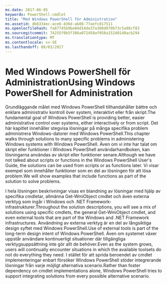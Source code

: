 ```yaml
---
ms.date: 2017-06-05
keywords: PowerShell-cmdlet
title: "Med Windows PowerShell för Administration"
ms.assetid: db6334ec-ace6-436d-ab88-77aefc817511
ms.openlocfilehash: fa87745b9be04d14de37a308d870b73c5a98cf83
ms.sourcegitcommit: 74255f0b5f386a072458af058a15240140acb294
ms.translationtype: MT
ms.contentlocale: sv-SE
ms.lasthandoff: 08/03/2017
---
```

# <a name="using-windows-powershell-for-administration"></a><span data-ttu-id="ba828-103">Med Windows PowerShell för Administration</span><span class="sxs-lookup"><span data-stu-id="ba828-103">Using Windows PowerShell for Administration</span></span>
<span data-ttu-id="ba828-104">Grundläggande målet med Windows PowerShell tillhandahåller bättre och enklare administrativ kontroll över system, interaktivt eller från skript.</span><span class="sxs-lookup"><span data-stu-id="ba828-104">The fundamental goal of Windows PowerShell is providing better, easier administrative control over systems, either interactively or from script.</span></span> <span data-ttu-id="ba828-105">Det här kapitlet innehåller stegvisa lösningar på många specifika problem administrera Windows-datorer med Windows PowerShell.</span><span class="sxs-lookup"><span data-stu-id="ba828-105">This chapter walks through solutions to many specific problems in administering Windows systems with Windows PowerShell.</span></span> <span data-ttu-id="ba828-106">Även om vi inte har talat om skript eller funktioner i Windows PowerShell användarhandboken, kan lösningarna användas av skript eller funktioner senare.</span><span class="sxs-lookup"><span data-stu-id="ba828-106">Although we have not talked about scripts or functions in the Windows PowerShell User's Guide, the solutions can be used from scripts or as functions later.</span></span> <span data-ttu-id="ba828-107">Vi visar exempel som innehåller funktioner som en del av lösningen för att lösa problem.</span><span class="sxs-lookup"><span data-stu-id="ba828-107">We will show examples that include functions as part of the solution to solve problems.</span></span>

<span data-ttu-id="ba828-108">I hela lösningen beskrivningar visas en blandning av lösningar med hjälp av specifika cmdletar, allmänna Get-WmiObject cmdlet och även externa verktyg som ingår i Windows och .NET Framework-infrastrukturer.</span><span class="sxs-lookup"><span data-stu-id="ba828-108">Throughout the solution descriptions, you will see a mix of solutions using specific cmdlets, the general Get-WmiObject cmdlet, and even external tools that are part of the Windows and .NET Framework infrastructures.</span></span> <span data-ttu-id="ba828-109">Användning av externa verktyg är en del av långsiktiga design syftet med Windows PowerShell.</span><span class="sxs-lookup"><span data-stu-id="ba828-109">Use of external tools is part of the long-term design intent of Windows PowerShell.</span></span> <span data-ttu-id="ba828-110">Även om systemet växer uppstår användare kontinuerligt situationer där tillgängliga verktygsuppsättning inte gör allt de behöver.</span><span class="sxs-lookup"><span data-stu-id="ba828-110">Even as the system grows, users will continually encounter situations in which the available toolsets do not do everything they need.</span></span> <span data-ttu-id="ba828-111">I stället för att sprida beroendet av cmdlet implementeringar enbart försöker Windows PowerShell stöder integrerande lösningar från varje möjligt alternativa scenario.</span><span class="sxs-lookup"><span data-stu-id="ba828-111">Rather than foster dependency on cmdlet implementations alone, Windows PowerShell tries to support integrating solutions from every possible alternative scenario.</span></span>

